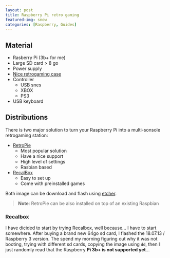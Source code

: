 ```yaml
---
layout: post
title: Raspberry Pi retro gaming
featured-img: snow
categories: [Raspberry, Guides]
---
```


## Material

* Rasberry Pi (3b+ for me)
* Large SD card > 8 go
* Power supply
* [Nice retrogaming case](http://retroflag.com/)
* Controller
  * USB snes
  * XBOX
  * PS3
* USB keyboard

## Distributions

There is two major solution to turn your Raspberry Pi into a multi-sonsole retrogaming station:

* [RetroPie](https://retropie.org.uk/forum/)
  * Most popular solution
  * Have a nice support
  * High level of settings
  * Rasbian based
* [RecalBox](https://www.recalbox.com/)
  * Easy to set up
  * Come with preinstalled games
  
 Both image can be download and flash using [etcher](https://etcher.io/).
 
 > **Note**: RetroPie can be also installed on top of an existing Raspbian
 
 ### Recalbox
 
 I have dicided to start by trying Recalbox, well because... I have to start somewhere.
 After buying a brand new 64go sd card, I flashed the 18.07.13 / Raspberry 3 version. 
 The spend my morning figuring out why it was not booting, trying with different sd cards,
 copying the image using ```dd```, then I just randomly read that the Raspberry **Pi 3b+ is not supported yet**...
